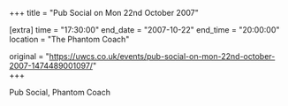 +++
title = "Pub Social on Mon 22nd October 2007"

[extra]
time = "17:30:00"
end_date = "2007-10-22"
end_time = "20:00:00"
location = "The Phantom Coach"

original = "https://uwcs.co.uk/events/pub-social-on-mon-22nd-october-2007-1474489001097/"    
+++

Pub Social, Phantom Coach

